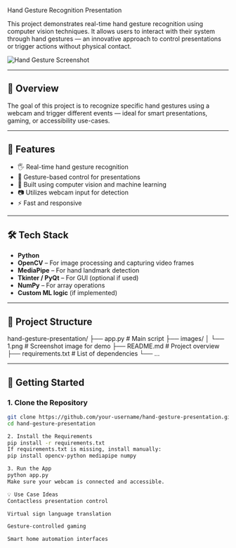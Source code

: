 Hand Gesture Recognition Presentation

This project demonstrates real-time hand gesture recognition using computer vision techniques. It allows users to interact with their system through hand gestures — an innovative approach to control presentations or trigger actions without physical contact.

![Hand Gesture Screenshot](images/1.png)


---

## 📌 Overview

The goal of this project is to recognize specific hand gestures using a webcam and trigger different events — ideal for smart presentations, gaming, or accessibility use-cases.

---

## 🧠 Features

- 🖐️ Real-time hand gesture recognition  
- 🎯 Gesture-based control for presentations  
- 🧠 Built using computer vision and machine learning  
- 📷 Utilizes webcam input for detection  
- ⚡ Fast and responsive

---

## 🛠️ Tech Stack

- **Python**
- **OpenCV** – For image processing and capturing video frames  
- **MediaPipe** – For hand landmark detection  
- **Tkinter / PyQt** – For GUI (optional if used)  
- **NumPy** – For array operations  
- **Custom ML logic** (if implemented)

---

## 📂 Project Structure

hand-gesture-presentation/ ├── app.py # Main script ├── images/ │ └── 1.png # Screenshot image for demo ├── README.md # Project overview ├── requirements.txt # List of dependencies └── ...



---

## 🚀 Getting Started

### 1. Clone the Repository

```bash
git clone https://github.com/your-username/hand-gesture-presentation.git
cd hand-gesture-presentation

2. Install the Requirements
pip install -r requirements.txt
If requirements.txt is missing, install manually:
pip install opencv-python mediapipe numpy

3. Run the App
python app.py
Make sure your webcam is connected and accessible.

💡 Use Case Ideas
Contactless presentation control

Virtual sign language translation

Gesture-controlled gaming

Smart home automation interfaces

